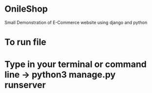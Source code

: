 # OnileShop
Small Demonstration of E-Commerce website using django and python
# To run file
# Type in your terminal or command line -> python3 manage.py runserver
